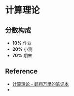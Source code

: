 
# 计算理论

## 分数构成

- **10%** 作业
- **20%** 小测
- **70%** 期末

## Reference

- [计算理论 - 鹤翔万里的笔记本](https://note.tonycrane.cc/cs/tcs/toc/)
- 